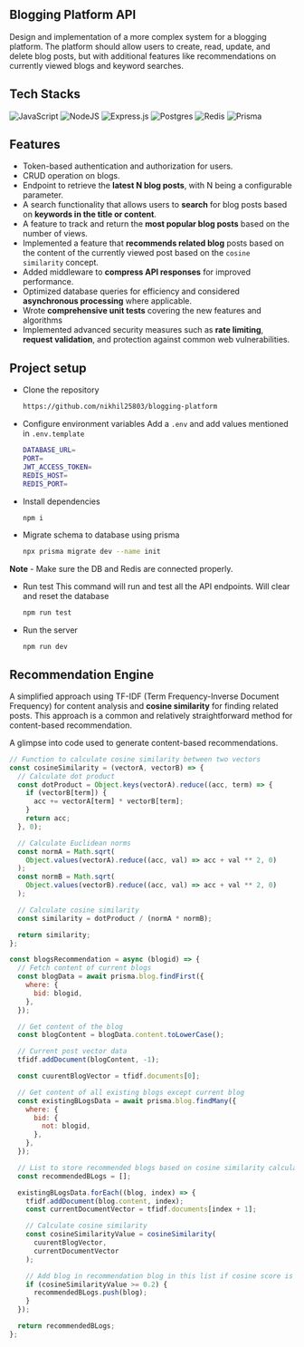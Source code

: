 ## Blogging Platform API

Design and implementation of a more complex system for a blogging platform. The platform should allow users to create, read, update, and delete blog posts, but with additional features like recommendations on currently viewed blogs and keyword searches.

## Tech Stacks

![JavaScript](https://img.shields.io/badge/javascript-%23323330.svg?style=for-the-badge&logo=javascript&logoColor=%23F7DF1E) ![NodeJS](https://img.shields.io/badge/node.js-6DA55F?style=for-the-badge&logo=node.js&logoColor=white) ![Express.js](https://img.shields.io/badge/express.js-%23404d59.svg?style=for-the-badge&logo=express&logoColor=%2361DAFB) ![Postgres](https://img.shields.io/badge/postgres-%23316192.svg?style=for-the-badge&logo=postgresql&logoColor=white) ![Redis](https://img.shields.io/badge/redis-%23DD0031.svg?style=for-the-badge&logo=redis&logoColor=white) ![Prisma](https://img.shields.io/badge/Prisma-3982CE?style=for-the-badge&logo=Prisma&logoColor=white)

## Features

- Token-based authentication and authorization for users.
- CRUD operation on blogs.
- Endpoint to retrieve the **latest N blog posts**, with N being a configurable parameter.
- A search functionality that allows users to **search** for blog posts based on **keywords in the title or content**.
- A feature to track and return the **most popular blog posts** based on the number of views.
- Implemented a feature that **recommends related blog** posts based on the content of the currently viewed post based on the `cosine similarity` concept.
- Added middleware to **compress API responses** for improved performance.
- Optimized database queries for efficiency and considered **asynchronous processing** where applicable.
- Wrote **comprehensive unit tests** covering the new features and algorithms
- Implemented advanced security measures such as **rate limiting**, **request validation**, and protection against common web vulnerabilities.

## Project setup

- Clone the repository

  ```bash
  https://github.com/nikhil25803/blogging-platform
  ```

- Configure environment variables
  Add a `.env` and add values mentioned in `.env.template`

  ```bash
  DATABASE_URL=
  PORT=
  JWT_ACCESS_TOKEN=
  REDIS_HOST=
  REDIS_PORT=
  ```

- Install dependencies

  ```bash
  npm i
  ```

- Migrate schema to database using prisma

  ```bash
  npx prisma migrate dev --name init
  ```

**Note** - Make sure the DB and Redis are connected properly.

- Run test
  This command will run and test all the API endpoints. Will clear and reset the database

  ```bash
  npm run test
  ```

- Run the server

  ```
  npm run dev
  ```

## Recommendation Engine

A simplified approach using TF-IDF (Term Frequency-Inverse Document Frequency) for content analysis and **cosine similarity** for finding related posts. This approach is a common and relatively straightforward method for content-based recommendation.

A glimpse into code used to generate content-based recommendations.

```js
// Function to calculate cosine similarity between two vectors
const cosineSimilarity = (vectorA, vectorB) => {
  // Calculate dot product
  const dotProduct = Object.keys(vectorA).reduce((acc, term) => {
    if (vectorB[term]) {
      acc += vectorA[term] * vectorB[term];
    }
    return acc;
  }, 0);

  // Calculate Euclidean norms
  const normA = Math.sqrt(
    Object.values(vectorA).reduce((acc, val) => acc + val ** 2, 0)
  );
  const normB = Math.sqrt(
    Object.values(vectorB).reduce((acc, val) => acc + val ** 2, 0)
  );

  // Calculate cosine similarity
  const similarity = dotProduct / (normA * normB);

  return similarity;
};

const blogsRecommendation = async (blogid) => {
  // Fetch content of current blogs
  const blogData = await prisma.blog.findFirst({
    where: {
      bid: blogid,
    },
  });

  // Get content of the blog
  const blogContent = blogData.content.toLowerCase();

  // Current post vector data
  tfidf.addDocument(blogContent, -1);

  const cuurentBlogVector = tfidf.documents[0];

  // Get content of all existing blogs except current blog
  const existingBLogsData = await prisma.blog.findMany({
    where: {
      bid: {
        not: blogid,
      },
    },
  });

  // List to store recommended blogs based on cosine similarity calculation
  const recommendedBLogs = [];

  existingBLogsData.forEach((blog, index) => {
    tfidf.addDocument(blog.content, index);
    const currentDocumentVector = tfidf.documents[index + 1];

    // Calculate cosine similarity
    const cosineSimilarityValue = cosineSimilarity(
      cuurentBlogVector,
      currentDocumentVector
    );

    // Add blog in recommendation blog in this list if cosine score is > 0.2
    if (cosineSimilarityValue >= 0.2) {
      recommendedBLogs.push(blog);
    }
  });

  return recommendedBLogs;
};
```
